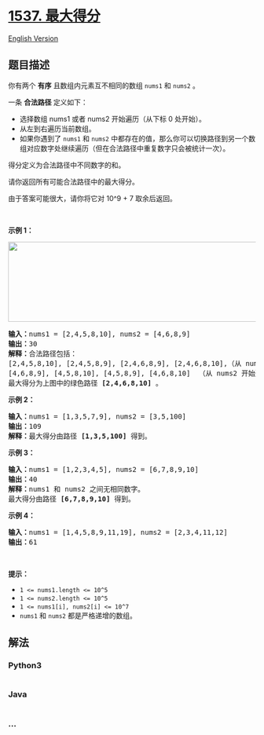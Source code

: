 # [1537. 最大得分](https://leetcode-cn.com/problems/get-the-maximum-score)

[English Version](/solution/1500-1599/1537.Get%20the%20Maximum%20Score/README_EN.md)

## 题目描述

<!-- 这里写题目描述 -->

<p>你有两个 <strong>有序</strong>&nbsp;且数组内元素互不相同的数组&nbsp;<code>nums1</code> 和&nbsp;<code>nums2</code>&nbsp;。</p>

<p>一条&nbsp;<strong>合法路径</strong>&nbsp;定义如下：</p>

<ul>
	<li>选择数组 nums1 或者 nums2 开始遍历（从下标 0 处开始）。</li>
	<li>从左到右遍历当前数组。</li>
	<li>如果你遇到了 <code>nums1</code>&nbsp;和 <code>nums2</code>&nbsp;中都存在的值，那么你可以切换路径到另一个数组对应数字处继续遍历（但在合法路径中重复数字只会被统计一次）。</li>
</ul>

<p>得分定义为合法路径中不同数字的和。</p>

<p>请你返回所有可能合法路径中的最大得分。</p>

<p>由于答案可能很大，请你将它对 10^9 + 7 取余后返回。</p>

<p>&nbsp;</p>

<p><strong>示例 1：</strong></p>

<p><strong><img alt="" src="https://cdn.jsdelivr.net/gh/doocs/leetcode@main/solution/1500-1599/1537.Get%20the%20Maximum%20Score/images/sample_1_1893.png" style="height: 163px; width: 538px;"></strong></p>

<pre><strong>输入：</strong>nums1 = [2,4,5,8,10], nums2 = [4,6,8,9]
<strong>输出：</strong>30
<strong>解释：</strong>合法路径包括：
[2,4,5,8,10], [2,4,5,8,9], [2,4,6,8,9], [2,4,6,8,10],（从 nums1 开始遍历）
[4,6,8,9], [4,5,8,10], [4,5,8,9], [4,6,8,10]  （从 nums2 开始遍历）
最大得分为上图中的绿色路径 <strong>[2,4,6,8,10]</strong>&nbsp;。
</pre>

<p><strong>示例 2：</strong></p>

<pre><strong>输入：</strong>nums1 = [1,3,5,7,9], nums2 = [3,5,100]
<strong>输出：</strong>109
<strong>解释：</strong>最大得分由路径 <strong>[1,3,5,100]</strong> 得到。
</pre>

<p><strong>示例 3：</strong></p>

<pre><strong>输入：</strong>nums1 = [1,2,3,4,5], nums2 = [6,7,8,9,10]
<strong>输出：</strong>40
<strong>解释：</strong>nums1 和 nums2 之间无相同数字。
最大得分由路径 <strong>[6,7,8,9,10]</strong> 得到。
</pre>

<p><strong>示例 4：</strong></p>

<pre><strong>输入：</strong>nums1 = [1,4,5,8,9,11,19], nums2 = [2,3,4,11,12]
<strong>输出：</strong>61
</pre>

<p>&nbsp;</p>

<p><strong>提示：</strong></p>

<ul>
	<li><code>1 &lt;= nums1.length &lt;= 10^5</code></li>
	<li><code>1 &lt;= nums2.length &lt;= 10^5</code></li>
	<li><code>1 &lt;= nums1[i], nums2[i] &lt;= 10^7</code></li>
	<li><code>nums1</code> 和&nbsp;<code>nums2</code>&nbsp;都是严格递增的数组。</li>
</ul>

## 解法

<!-- 这里可写通用的实现逻辑 -->

<!-- tabs:start -->

### **Python3**

<!-- 这里可写当前语言的特殊实现逻辑 -->

```python

```

### **Java**

<!-- 这里可写当前语言的特殊实现逻辑 -->

```java

```

### **...**

```

```

<!-- tabs:end -->
